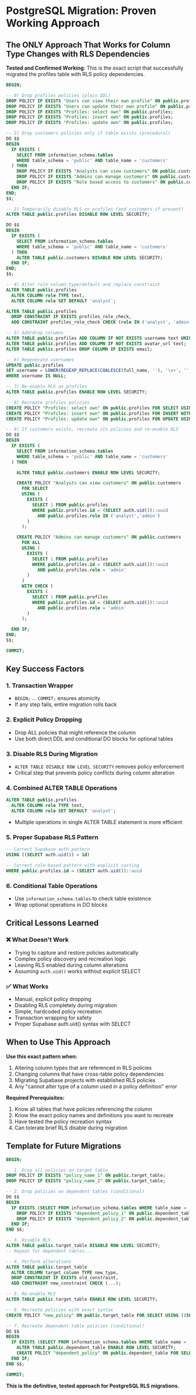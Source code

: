 # PostgreSQL Migration: Proven Working Approach

## The ONLY Approach That Works for Column Type Changes with RLS Dependencies

**Tested and Confirmed Working**: This is the exact script that successfully migrated the profiles table with RLS policy dependencies.

```sql
BEGIN;

-- 0) Drop profiles policies (plain DDL)
DROP POLICY IF EXISTS "Users can view their own profile" ON public.profiles;
DROP POLICY IF EXISTS "Users can update their own profile" ON public.profiles;
DROP POLICY IF EXISTS "Profiles: select own" ON public.profiles;
DROP POLICY IF EXISTS "Profiles: insert own" ON public.profiles;
DROP POLICY IF EXISTS "Profiles: update own" ON public.profiles;

-- 2) Drop customers policies only if table exists (procedural)
DO $$
BEGIN
  IF EXISTS (
    SELECT FROM information_schema.tables
    WHERE table_schema = 'public' AND table_name = 'customers'
  ) THEN
    DROP POLICY IF EXISTS "Analysts can view customers" ON public.customers;
    DROP POLICY IF EXISTS "Admins can manage customers" ON public.customers;
    DROP POLICY IF EXISTS "Role based access to customers" ON public.customers;
  END IF;
END;
$$;

-- 3) Temporarily disable RLS on profiles (and customers if present)
ALTER TABLE public.profiles DISABLE ROW LEVEL SECURITY;

DO $$
BEGIN
  IF EXISTS (
    SELECT FROM information_schema.tables
    WHERE table_schema = 'public' AND table_name = 'customers'
  ) THEN
    ALTER TABLE public.customers DISABLE ROW LEVEL SECURITY;
  END IF;
END;
$$;

-- 4) Alter role column type/default and replace constraint
ALTER TABLE public.profiles
  ALTER COLUMN role TYPE text,
  ALTER COLUMN role SET DEFAULT 'analyst';

ALTER TABLE public.profiles
  DROP CONSTRAINT IF EXISTS profiles_role_check,
  ADD CONSTRAINT profiles_role_check CHECK (role IN ('analyst', 'admin'));

-- 5) Add/drop columns
ALTER TABLE public.profiles ADD COLUMN IF NOT EXISTS username text UNIQUE;
ALTER TABLE public.profiles ADD COLUMN IF NOT EXISTS avatar_url text;
ALTER TABLE public.profiles DROP COLUMN IF EXISTS email;

-- 6) Regenerate usernames
UPDATE public.profiles
SET username = LOWER(REGEXP_REPLACE(COALESCE(full_name, ''), '\s+', '', 'g')) || '' || SUBSTR(id::text, 1, 8)
WHERE username IS NULL;

-- 7) Re-enable RLS on profiles
ALTER TABLE public.profiles ENABLE ROW LEVEL SECURITY;

-- 8) Recreate profiles policies
CREATE POLICY "Profiles: select own" ON public.profiles FOR SELECT USING ((SELECT auth.uid()) = id);
CREATE POLICY "Profiles: insert own" ON public.profiles FOR INSERT WITH CHECK ((SELECT auth.uid()) = id);
CREATE POLICY "Profiles: update own" ON public.profiles FOR UPDATE USING ((SELECT auth.uid()) = id) WITH CHECK ((SELECT auth.uid()) = id);

-- 9) If customers exists, recreate its policies and re-enable RLS
DO $$
BEGIN
  IF EXISTS (
    SELECT FROM information_schema.tables
    WHERE table_schema = 'public' AND table_name = 'customers'
  ) THEN

    ALTER TABLE public.customers ENABLE ROW LEVEL SECURITY;

    CREATE POLICY "Analysts can view customers" ON public.customers
      FOR SELECT
      USING (
        EXISTS (
          SELECT 1 FROM public.profiles
          WHERE public.profiles.id = (SELECT auth.uid())::uuid
            AND public.profiles.role IN ('analyst','admin')
        )
      );

    CREATE POLICY "Admins can manage customers" ON public.customers
      FOR ALL
      USING (
        EXISTS (
          SELECT 1 FROM public.profiles
          WHERE public.profiles.id = (SELECT auth.uid())::uuid
            AND public.profiles.role = 'admin'
        )
      )
      WITH CHECK (
        EXISTS (
          SELECT 1 FROM public.profiles
          WHERE public.profiles.id = (SELECT auth.uid())::uuid
            AND public.profiles.role = 'admin'
        )
      );

  END IF;
END;
$$;

COMMIT;
```

## Key Success Factors

### 1. **Transaction Wrapper**
- `BEGIN;` ... `COMMIT;` ensures atomicity
- If any step fails, entire migration rolls back

### 2. **Explicit Policy Dropping**
- Drop ALL policies that might reference the column
- Use both direct DDL and conditional DO blocks for optional tables

### 3. **Disable RLS During Migration**
- `ALTER TABLE DISABLE ROW LEVEL SECURITY` removes policy enforcement
- Critical step that prevents policy conflicts during column alteration

### 4. **Combined ALTER TABLE Operations**
```sql
ALTER TABLE public.profiles
  ALTER COLUMN role TYPE text,
  ALTER COLUMN role SET DEFAULT 'analyst';
```
- Multiple operations in single ALTER TABLE statement is more efficient

### 5. **Proper Supabase RLS Pattern**
```sql
-- Correct Supabase auth pattern
USING ((SELECT auth.uid()) = id)

-- Correct role-based pattern with explicit casting
WHERE public.profiles.id = (SELECT auth.uid())::uuid
```

### 6. **Conditional Table Operations**
- Use `information_schema.tables` to check table existence
- Wrap optional operations in DO blocks

## Critical Lessons Learned

### ❌ **What Doesn't Work**
- Trying to capture and restore policies automatically
- Complex policy discovery and recreation logic  
- Leaving RLS enabled during column alterations
- Assuming `auth.uid()` works without explicit SELECT

### ✅ **What Works**
- Manual, explicit policy dropping
- Disabling RLS completely during migration
- Simple, hardcoded policy recreation
- Transaction wrapping for safety
- Proper Supabase auth.uid() syntax with SELECT

## When to Use This Approach

**Use this exact pattern when:**
1. Altering column types that are referenced in RLS policies
2. Changing columns that have cross-table policy dependencies  
3. Migrating Supabase projects with established RLS policies
4. Any "cannot alter type of a column used in a policy definition" error

**Required Prerequisites:**
1. Know all tables that have policies referencing the column
2. Know the exact policy names and definitions you want to recreate
3. Have tested the policy recreation syntax
4. Can tolerate brief RLS disable during migration

## Template for Future Migrations

```sql
BEGIN;

-- 1. Drop all policies on target table
DROP POLICY IF EXISTS "policy_name_1" ON public.target_table;
DROP POLICY IF EXISTS "policy_name_2" ON public.target_table;

-- 2. Drop policies on dependent tables (conditional)
DO $$
BEGIN
  IF EXISTS (SELECT FROM information_schema.tables WHERE table_name = 'dependent_table') THEN
    DROP POLICY IF EXISTS "dependent_policy_1" ON public.dependent_table;
    DROP POLICY IF EXISTS "dependent_policy_2" ON public.dependent_table;
  END IF;
END $$;

-- 3. Disable RLS
ALTER TABLE public.target_table DISABLE ROW LEVEL SECURITY;
-- Repeat for dependent tables...

-- 4. Perform alterations
ALTER TABLE public.target_table
  ALTER COLUMN target_column TYPE new_type,
  DROP CONSTRAINT IF EXISTS old_constraint,
  ADD CONSTRAINT new_constraint CHECK (...);

-- 5. Re-enable RLS  
ALTER TABLE public.target_table ENABLE ROW LEVEL SECURITY;

-- 6. Recreate policies with exact syntax
CREATE POLICY "new_policy" ON public.target_table FOR SELECT USING ((SELECT auth.uid()) = id);

-- 7. Recreate dependent table policies (conditional)
DO $$
BEGIN
  IF EXISTS (SELECT FROM information_schema.tables WHERE table_name = 'dependent_table') THEN
    ALTER TABLE public.dependent_table ENABLE ROW LEVEL SECURITY;
    CREATE POLICY "dependent_policy" ON public.dependent_table FOR SELECT USING (...);
  END IF;
END $$;

COMMIT;
```

**This is the definitive, tested approach for PostgreSQL RLS migrations.**
